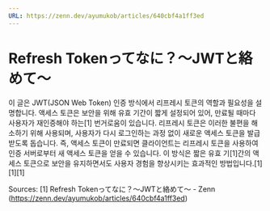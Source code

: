 ```yaml
---
URL: https://zenn.dev/ayumukob/articles/640cbf4a1ff3ed
---
```


# Refresh Tokenってなに？〜JWTと絡めて〜

이 글은 JWT(JSON Web Token) 인증 방식에서 리프레시 토큰의 역할과 필요성을 설명합니다. 액세스 토큰은 보안을 위해 유효 기간이 짧게 설정되어 있어, 만료될 때마다 사용자가 재인증해야 하는[1] 번거로움이 있습니다. 리프레시 토큰은 이러한 불편을 해소하기 위해 사용되며, 사용자가 다시 로그인하는 과정 없이 새로운 액세스 토큰을 발급받도록 돕습니다. 즉, 액세스 토큰이 만료되면 클라이언트는 리프레시 토큰을 사용하여 인증 서버로부터 새 액세스 토큰을 얻을 수 있습니다. 이 방식은 짧은 유효 기[1]간의 액세스 토큰으로 보안을 유지하면서도 사용자 경험을 향상시키는 효과적인 방법입니다.[1][1][1]

Sources:
[1] Refresh Tokenってなに？〜JWTと絡めて〜 - Zenn (https://zenn.dev/ayumukob/articles/640cbf4a1ff3ed)
